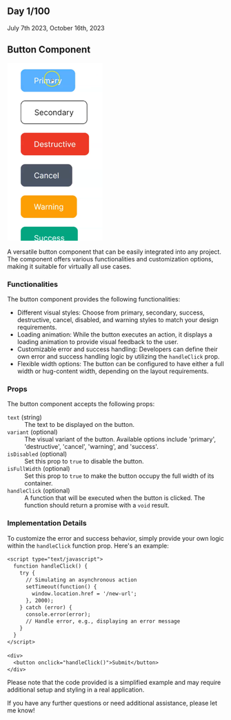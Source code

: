 <!-- Button Component -->
<h2>Day 1/100</h2>

<p>July 7th 2023, October 16th, 2023</p>

<h2>Button Component</h2>

![button demo](/public/button.png)

<p>A versatile button component that can be easily integrated into any project. The component offers various functionalities and customization options, making it suitable for virtually all use cases.</p>

<h3>Functionalities</h3>

<p>The button component provides the following functionalities:</p>

<ul>
  <li>Different visual styles: Choose from primary, secondary, success, destructive, cancel, disabled, and warning styles to match your design requirements.</li>
  <li>Loading animation: While the button executes an action, it displays a loading animation to provide visual feedback to the user.</li>
  <li>Customizable error and success handling: Developers can define their own error and success handling logic by utilizing the <code>handleClick</code> prop.</li>
  <li>Flexible width options: The button can be configured to have either a full width or hug-content width, depending on the layout requirements.</li>
</ul>

<h3>Props</h3>

<p>The button component accepts the following props:</p>

<dl>
  <dt><code>text</code> (string)</dt>
  <dd>The text to be displayed on the button.</dd>
  <dt><code>variant</code> (optional)</dt>
  <dd>The visual variant of the button. Available options include 'primary', 'destructive', 'cancel', 'warning', and 'success'.</dd>
  <dt><code>isDisabled</code> (optional)</dt>
  <dd>Set this prop to <code>true</code> to disable the button.</dd>
  <dt><code>isFullWidth</code> (optional)</dt>
  <dd>Set this prop to <code>true</code> to make the button occupy the full width of its container.</dd>
  <dt><code>handleClick</code> (optional)</dt>
  <dd>A function that will be executed when the button is clicked. The function should return a promise with a <code>void</code> result.</dd>
</dl>

<h3>Implementation Details</h3>

<p>To customize the error and success behavior, simply provide your own logic within the <code>handleClick</code> function prop. Here's an example:</p>

<pre><code>&lt;script type="text/javascript"&gt;
  function handleClick() {
    try {
      // Simulating an asynchronous action
      setTimeout(function() {
        window.location.href = '/new-url';
      }, 2000);
    } catch (error) {
      console.error(error);
      // Handle error, e.g., displaying an error message
    }
  }
&lt;/script&gt;

&lt;div&gt;
  &lt;button onclick="handleClick()"&gt;Submit&lt;/button&gt;
&lt;/div&gt;
</code></pre>

<p>Please note that the code provided is a simplified example and may require additional setup and styling in a real application.</p>

<p>If you have any further questions or need additional assistance, please let me know!</p>
